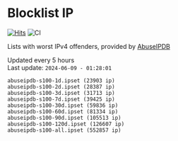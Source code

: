 # Blocklist IP

[![Hits](https://hits.seeyoufarm.com/api/count/incr/badge.svg?url=https%3A%2F%2Fgithub.com%2Fborestad%2Fblocklist-ip%2F&count_bg=%2379C83D&title_bg=%23555555&icon=&icon_color=%23E7E7E7&title=hits&edge_flat=false)](https://hits.seeyoufarm.com)  ![CI](https://img.shields.io/github/workflow/status/borestad/blocklist-ip/CI?style=flat-square)

Lists with worst IPv4 offenders, provided by [AbuseIPDB](https://www.abuseipdb.com/)

<!-- FOOTER-PLACEHOLDER -->
Updated every 5 hours<br>
Last update: `2024-06-09 - 01:28:01`
```
abuseipdb-s100-1d.ipset (23903 ip)
abuseipdb-s100-2d.ipset (28387 ip)
abuseipdb-s100-3d.ipset (31713 ip)
abuseipdb-s100-7d.ipset (39425 ip)
abuseipdb-s100-30d.ipset (59836 ip)
abuseipdb-s100-60d.ipset (81334 ip)
abuseipdb-s100-90d.ipset (105513 ip)
abuseipdb-s100-120d.ipset (126607 ip)
abuseipdb-s100-all.ipset (552857 ip)
```
